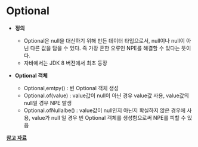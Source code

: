 # Optional

- **정의**
	- Optional은 null을 대신하기 위해 만든 데이터 타입으로서, null이나 null이 아닌 다른 값을 담을 수 있다. 즉 가장 흔한 오류인 NPE를 해결할 수 있다는 뜻이다.
	- 자바에서는 JDK 8 버젼에서 최초 등장

- **Optional 객체**
	- Optional,emtpy() : 빈 Optional 객체 생성
	- Optional.of(value) : value값이 null이 아닌 경우 value값 사용, value값의 null일 경우 NPE 발생
	- Optional.ofNullalbe() : value값이 null인지 아닌지 확실하지 않은 경우에 사용, value가 null 일 경우 빈 Optional 객체를 생성함으로써 NPE를 피할 수 있음

**[참고 자료](https://advenoh.tistory.com/15)**